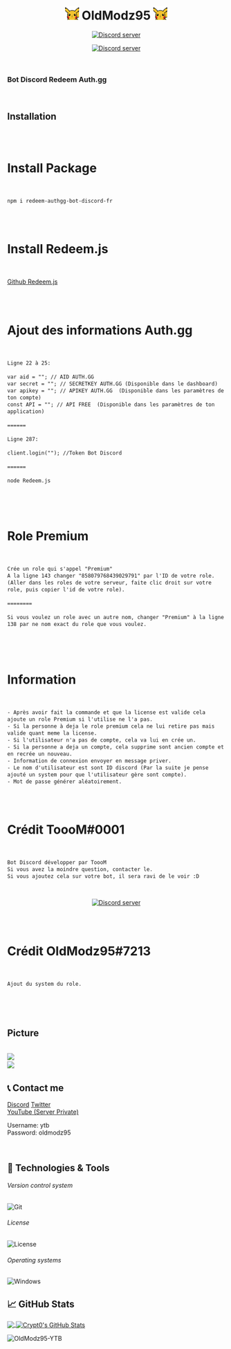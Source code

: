 <h1 align="center">
<img src="https://raw.githubusercontent.com/OldModz95-YTB/OldModz95-YTB/main/hi.gif" height="32" />
OldModz95
<img src="https://raw.githubusercontent.com/OldModz95-YTB/OldModz95-YTB/main/hi.gif" height="32" />
</h1>
<p align="center">
  <a href="https://discord.gg/3t2568W"><img src="https://discordapp.com/api/guilds/465584363489198091/widget.png?style=banner2" alt="Discord server"></a>
</p>
<p align="center">
  <a href="https://discord.gg/M3sTyHtcK4"><img src="https://discordapp.com/api/guilds/705278191404843051/widget.png?style=banner2" alt="Discord server"></a>
</p>

<br>

### Bot Discord Redeem Auth.gg
<br>

## Installation
<br>
<br>

# Install Package
<br>

```
npm i redeem-authgg-bot-discord-fr
```
<br>
<br>

# Install Redeem.js
<br>

[Github Redeem.js](https://github.com/ProtonD/AuthGG-Redeem-Bot-Discord-FR/blob/main/Redeem.js)

<br><br>

# Ajout des informations Auth.gg
<br>

```
Ligne 22 à 25:

var aid = ""; // AID AUTH.GG 
var secret = ""; // SECRETKEY AUTH.GG (Disponible dans le dashboard)
var apikey = ""; // APIKEY AUTH.GG  (Disponible dans les paramètres de ton compte)
const API = ""; // API FREE  (Disponible dans les paramètres de ton application)

======

Ligne 287:

client.login(""); //Token Bot Discord

======

node Redeem.js
```
<br>
<br>
<br>

# Role Premium
<br>

```
Crée un role qui s'appel "Premium"
A la ligne 143 changer "858079768439029791" par l'ID de votre role.
(Aller dans les roles de votre serveur, faite clic droit sur votre role, puis copier l'id de votre role).

========

Si vous voulez un role avec un autre nom, changer "Premium" à la ligne 138 par ne nom exact du role que vous voulez.
```
<br>
<br>

<br>

# Information
<br>

```
- Après avoir fait la commande et que la license est valide cela ajoute un role Premium si l'utilise ne l'a pas.
- Si la personne à deja le role premium cela ne lui retire pas mais valide quant meme la license.
- Si l'utilisateur n'a pas de compte, cela va lui en crée un.
- Si la personne a deja un compte, cela supprime sont ancien compte et en recrée un nouveau.
- Information de connexion envoyer en message priver.
- Le nom d'utilisateur est sont ID discord (Par la suite je pense ajouté un system pour que l'utilisateur gère sont compte).
- Mot de passe générer aléatoirement.
```
<br>
<br>

# Crédit ToooM#0001
<br>

```
Bot Discord développer par ToooM
Si vous avez la moindre question, contacter le.
Si vous ajoutez cela sur votre bot, il sera ravi de le voir :D
```
<br>
<p align="center">
  <a href="https://discord.gg/ism"><img src="https://discordapp.com/api/guilds/798602940779724861/widget.png?style=banner2" alt="Discord server"></a>
</p>
<br><br>

# Crédit OldModz95#7213
<br>

```
Ajout du system du role.
```

<br>
<br>
<br>

## Picture

<br>
<img src="https://i.imgur.com/rbA9boY.png">
<br>
<img src="https://i.imgur.com/tpChH4a.png">



## 📞 Contact me

[Discord](https://www.discord.gg/3t2568W)
[Twitter](https://twitter.com/oldmodz95)
<br>
[YouTube (Server Private)](https://exotique.fr2.quickconnect.to/?launchApp=SYNO.SDS.VideoStation.AppInstance#!libOldModz95/N4IgNglgRgTghjAniAXCAFgewLYFMD6AbhACa6YC0A7CADQgDGcALrgOaZKohxhh0gADnDa5UARgC+QA)
<p>Username: ytb <br>
Password: oldmodz95</p>

<br />

## 🔧 Technologies & Tools


###### Version control system

![Git](https://img.shields.io/badge/-Git-000000?style=flat&logo=Git&logoColor=F05032)

###### License

![License](https://img.shields.io/github/license/OldModz95-YTB/version-en-bot-discord-auth.gg)

###### Operating systems

![Windows](https://img.shields.io/badge/-Windows-000000?style=flat&logo=Windows&logoColor=FCC624)


## &#x1f4c8; GitHub Stats

<a href="https://github.com/OldModz95-YTB">
  <img align="center" src="https://github-readme-stats.vercel.app/api/top-langs/?username=OldModz95-YTB&hide=java,html&title_color=ffffff&text_color=c9cacc&icon_color=2bbc8a&bg_color=1d1f21" />
</>
<a href="https://github.com/OldModz95-YTB">
  <img align="center" src="https://github-readme-stats.vercel.app/api?username=OldModz95-YTB&show_icons=true&line_height=27&count_private=true&title_color=ffffff&text_color=c9cacc&icon_color=ffff00&bg_color=1d1f21" alt="Crypt0's GitHub Stats" />
</a>

<p align="left"> <img src="https://komarev.com/ghpvc/?username=OldModz95-YTB" alt="OldModz95-YTB" /> </p>
